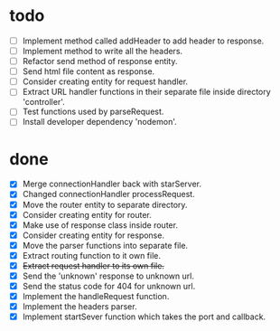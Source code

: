 # todo

- [ ] Implement method called addHeader to add header to response.
- [ ] Implement method to write all the headers.
- [ ] Refactor send method of response entity.
- [ ] Send html file content as response.
- [ ] Consider creating entity for request handler.
- [ ] Extract URL handler functions in their separate file inside directory 'controller'.
- [ ] Test functions used by parseRequest.
- [ ] Install developer dependency 'nodemon'.

# done

- [x] Merge connectionHandler back with starServer.
- [x] Changed connectionHandler processRequest.
- [x] Move the router entity to separate directory.
- [x] Consider creating entity for router.
- [x] Make use of response class inside router.
- [x] Consider creating entity for response.
- [x] Move the parser functions into separate file.
- [x] Extract routing function to it own file.
- [x] ~~Extract request handler to its own file.~~
- [x] Send the 'unknown' response to unknown url.
- [x] Send the status code for 404 for unknown url.
- [x] Implement the handleRequest function.
- [x] Implement the headers parser.
- [x] Implement startSever function which takes the port and callback.
